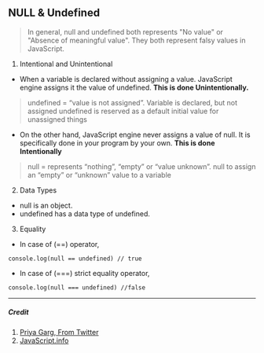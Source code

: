 ## NULL & Undefined

> In general, null and undefined both represents "No value" or "Absence of meaningful value". They both represent falsy values in JavaScript.

1. Intentional and Unintentional

* When a variable is declared without assigning a value. JavaScript engine assigns it the value of undefined. **This is done Unintentionally.**

> undefined = “value is not assigned”. Variable is declared, but not assigned
> undefined is reserved as a default initial value for unassigned things

* On the other hand, JavaScript engine never assigns a value of null. It is specifically done in your program by your own. **This is done Intentionally**

> null = represents “nothing”, “empty” or “value unknown”.
> null to assign an “empty” or “unknown” value to a variable

2. Data Types

* null is an object.
* undefined has a data type of undefined.

3. Equality

* In case of (==) operator, 

```console.log(null == undefined) // true```

* In case of (===) strict equality operator,

```console.log(null === undefined) //false```

--------------
##### Credit 

1. [Priya Garg, From Twitter](https://twitter.com/priya_garg2)
2. [JavaScript.info](https://javascript.info/types)